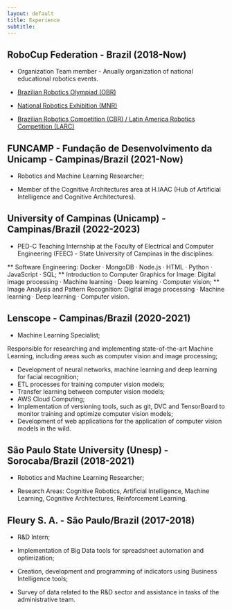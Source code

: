 ```yaml
---
layout: default
title: Experience
subtitle: 
---
```


##  RoboCup Federation - Brazil (2018-Now)
      
* Organization Team member - Anually organization of national educational robotics events.
* [Brazilian Robotics Olympiad (OBR)](https://www.obr.org.br)

* [National Robotics Exhibition (MNR)](https://www.mnr.org.br)

* [Brazilian Robotics Competition (CBR) / Latin America Robotics Competition (LARC)](https://www.cbrobotica.org)

## FUNCAMP - Fundação de Desenvolvimento da Unicamp - Campinas/Brazil (2021-Now)

* Robotics and Machine Learning Researcher;

* Member of the Cognitive Architectures area at H.IAAC (Hub of Artificial Intelligence and Cognitive Architectures).


## University of Campinas (Unicamp) - Campinas/Brazil (2022-2023)

* PED-C Teaching Internship at the Faculty of Electrical and Computer Engineering (FEEC) - State University of Campinas in the disciplines:

** Software Engineering:  Docker · MongoDB · Node.js · HTML · Python · JavaScript ·  SQL;
** Introduction to Computer Graphics for Image: Digital image processing · Machine learning · Deep learning · Computer vision; 
** Image Analysis and Pattern Recognition: Digital image processing · Machine learning · Deep learning · Computer vision.

## Lenscope - Campinas/Brazil (2020-2021)

* Machine Learning Specialist;

Responsible for researching and implementing state-of-the-art Machine Learning, including areas such as computer vision and image processing;
* Development of neural networks, machine learning and deep learning for facial recognition;
* ETL processes for training computer vision models;
* Transfer learning between computer vision models;
* AWS Cloud Computing;
* Implementation of versioning tools, such as git, DVC and TensorBoard to monitor training and optimize computer vision models;
* Development of web applications for the application of computer vision models in the wild.

## São Paulo State University (Unesp) - Sorocaba/Brazil (2018-2021)

* Robotics and Machine Learning Researcher;

* Research Areas: Cognitive Robotics, Artificial Intelligence, Machine Learning, Cognitive Architectures, Reinforcement Learning.


## Fleury S. A. - São Paulo/Brazil (2017-2018)
* R&D Intern;

* Implementation of Big Data tools for spreadsheet automation and optimization;
* Creation, development and programming of indicators using Business Intelligence tools;
* Survey of data related to the R\&D sector and assistance in tasks of the administrative team.


